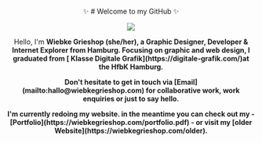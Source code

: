<p align="center">  
 ✨ # Welcome to my GitHub ✨ </p>
  
<p align="center">  <img src="https://media.giphy.com/media/3oEduPYHQCqxnwGeQw/giphy.gif" /> 

 </p>


<p align="center">
Hello, I'm <b>Wiebke Grieshop (she/her)<b>, a Graphic Designer, Developer & Internet Explorer from Hamburg. Focusing on graphic and web design, I graduated from [ Klasse Digitale Grafik](https://digitale-grafik.com/)at the HfbK Hamburg. </p>


<p align="center"> 
 Don't hesitate to get in touch via [Email](mailto:hallo@wiebkegrieshop.com) for collaborative work, work enquiries or just to say hello. </p> 

 <p align="center"> I'm currently redoing my website. in the meantime you can check out my 
 - [Portfolio](https://wiebkegrieshop.com/portfolio.pdf) 
 - or visit my [older Website](https://wiebkegrieshop.com/older). </p> 




